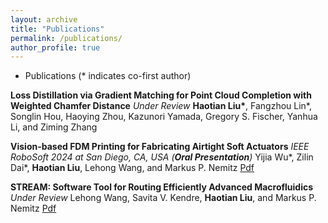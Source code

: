 ```yaml
---
layout: archive
title: "Publications"
permalink: /publications/
author_profile: true
---
```

- Publications (* indicates co-first author)
  
**Loss Distillation via Gradient Matching for Point Cloud Completion with Weighted Chamfer Distance** *Under Review*
**Haotian Liu\***, Fangzhou Lin\*, Songlin Hou, Haoying Zhou, Kazunori Yamada, Gregory S. Fischer, Yanhua Li, and Ziming Zhang

**Vision-based FDM Printing for Fabricating Airtight Soft Actuators** *IEEE RoboSoft 2024 at San Diego, CA, USA (**Oral Presentation**)*
Yijia Wu\*, Zilin Dai\*, **Haotian Liu**, Lehong Wang, and Markus P. Nemitz [Pdf](https://arxiv.org/abs/2312.01135)

**STREAM: Software Tool for Routing Efficiently Advanced Macrofluidics** *Under Review*
Lehong Wang, Savita V. Kendre, **Haotian Liu**, and Markus P. Nemitz [Pdf](https://arxiv.org/abs/2312.01130)
